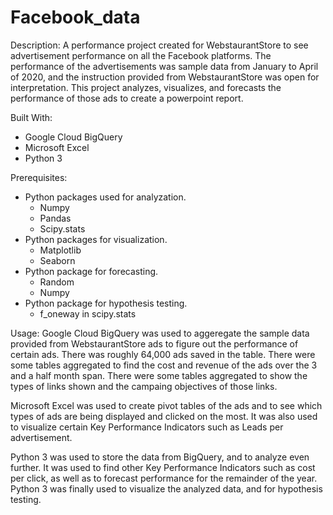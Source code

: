 # Facebook_data

Description:
A performance project created for WebstaurantStore to see advertisement performance on all the Facebook platforms. The performance of the advertisements was sample data from January to April of 2020, and the instruction provided from WebstaurantStore was open for interpretation. This project analyzes, visualizes, and forecasts the performance of those ads to create a powerpoint report.

Built With:
- Google Cloud BigQuery
- Microsoft Excel
- Python 3 

Prerequisites:
- Python packages used for analyzation.
  - Numpy
  - Pandas
  - Scipy.stats
- Python packages for visualization.
  - Matplotlib
  - Seaborn
- Python package for forecasting.
  - Random
  - Numpy
- Python package for hypothesis testing.
  - f_oneway in scipy.stats

Usage:
Google Cloud BigQuery was used to aggeregate the sample data provided from WebstaurantStore ads to figure out the performance of certain ads. There was roughly 64,000 ads saved in the table. There were some tables aggregated to find the cost and revenue of the ads over the 3 and a half month span. There were some tables aggregated to show the types of links shown and the campaing objectives of those links.

Microsoft Excel was used to create pivot tables of the ads and to see which types of ads are being displayed and clicked on the most. It was also used to visualize certain Key Performance Indicators such as Leads per advertisement.

Python 3 was used to store the data from BigQuery, and to analyze even further. It was used to find other Key Performance Indicators such as cost per click, as well as to forecast performance for the remainder of the year. Python 3 was finally used to visualize the analyzed data, and for hypothesis testing.



